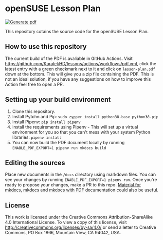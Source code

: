 # openSUSE Lesson Plan
[![Generate pdf](https://github.com/KaratekHD/lessons/actions/workflows/pdf.yml/badge.svg)](https://github.com/KaratekHD/lessons/actions/workflows/pdf.yml)

This repository cotains the source code for the openSUSE Lesson Plan.

## How to use this repository
The current build of the  PDF is avaliable in GitHub Actions. Visit https://github.com/KaratekHD/lessons/actions/workflows/pdf.yml, click the latest entry with a green  checkmark next to it and click on `lesson-plan.pdf` down at the bottom. This will give you a zip file containing the PDF. This is not an ideal solution, if you have any suggestions on how to improve this Action feel free to open a PR.
## Setting up your build environment
1. Clone this repository.
2. Install Pytohn and Pip: `sudo zypper install python38-base python38-pip`
3. Install Pipenv: `pip install pipenv`
4. Install the requirements using Pipenv - This will set up a virtual environment for you so that you can't mess with your system Python libraries: `pipenv install`
5. You can now build the PDF document locally by running `ENABLE_PDF_EXPORT=1 pipenv run mkdocs build`

## Editing the sources
Place new documents in the `/docs` directory using markdown files. 
You can see your changes by running `ENABLE_PDF_EXPORT=1 pipenv run`.
Once you're ready to propose your changes, make a PR to this repo. [Material for mkdocs](https://squidfunk.github.io/mkdocs-material/), [mkdocs](https://www.mkdocs.org/user-guide/writing-your-docs/) and [mkdocs with PDF](https://pypi.org/project/mkdocs-with-pdf/) documentation could also be useful.

## License

This work is licensed under the Creative Commons Attribution-ShareAlike 4.0 International License. To view a copy of this license, visit http://creativecommons.org/licenses/by-sa/4.0/ or send a letter to Creative Commons, PO Box 1866, Mountain View, CA 94042, USA.
